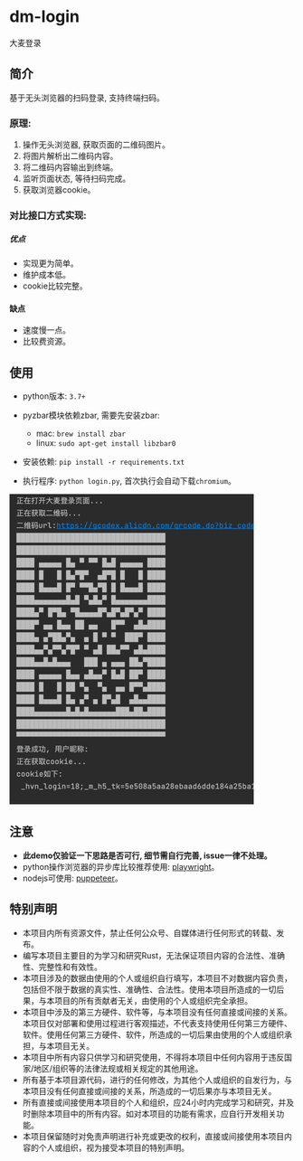 # dm-login
大麦登录

## 简介

基于无头浏览器的扫码登录, 支持终端扫码。

### 原理:

1. 操作无头浏览器, 获取页面的二维码图片。
2. 将图片解析出二维码内容。 
3. 将二维码内容输出到终端。
4. 监听页面状态, 等待扫码完成。
5. 获取浏览器cookie。

### 对比接口方式实现:

##### 优点

- 实现更为简单。
- 维护成本低。
- cookie比较完整。

#### 缺点
- 速度慢一点。
- 比较费资源。


## 使用

- python版本: `3.7+`

- pyzbar模块依赖zbar, 需要先安装zbar:

  - mac:   `brew install zbar`
  - linux: `sudo apt-get install libzbar0`

- 安装依赖: `pip install -r requirements.txt`

- 执行程序: `python login.py`, 首次执行会自动下载`chromium`。

![](images/img.png)


## 注意

- **此demo仅验证一下思路是否可行, 细节需自行完善, issue一律不处理。**
- python操作浏览器的异步库比较推荐使用: [playwright](https://playwright.dev/python/)。
- nodejs可使用: [puppeteer](https://pptr.dev/)。






## 特别声明

- 本项目内所有资源文件，禁止任何公众号、自媒体进行任何形式的转载、发布。
- 编写本项目主要目的为学习和研究Rust，无法保证项目内容的合法性、准确性、完整性和有效性。
- 本项目涉及的数据由使用的个人或组织自行填写，本项目不对数据内容负责，包括但不限于数据的真实性、准确性、合法性。使用本项目所造成的一切后果，与本项目的所有贡献者无关，由使用的个人或组织完全承担。
- 本项目中涉及的第三方硬件、软件等，与本项目没有任何直接或间接的关系。本项目仅对部署和使用过程进行客观描述，不代表支持使用任何第三方硬件、软件。使用任何第三方硬件、软件，所造成的一切后果由使用的个人或组织承担，与本项目无关。
- 本项目中所有内容只供学习和研究使用，不得将本项目中任何内容用于违反国家/地区/组织等的法律法规或相关规定的其他用途。
- 所有基于本项目源代码，进行的任何修改，为其他个人或组织的自发行为，与本项目没有任何直接或间接的关系，所造成的一切后果亦与本项目无关。
- 所有直接或间接使用本项目的个人和组织，应24小时内完成学习和研究，并及时删除本项目中的所有内容。如对本项目的功能有需求，应自行开发相关功能。
- 本项目保留随时对免责声明进行补充或更改的权利，直接或间接使用本项目内容的个人或组织，视为接受本项目的特别声明。